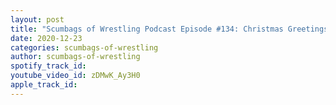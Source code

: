 ```yaml
---
layout: post
title: "Scumbags of Wrestling Podcast Episode #134: Christmas Greetings"
date: 2020-12-23
categories: scumbags-of-wrestling
author: scumbags-of-wrestling
spotify_track_id: 
youtube_video_id: zDMwK_Ay3H0
apple_track_id: 
---
```

